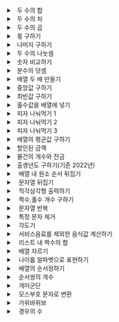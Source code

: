  <details>
  <summary>&nbsp;&nbsp;두 수의 합 </summary>
  <div>
https://github.com/nicesugi/Algorithms/blob/e1cada479f004eafaa66e3f169d624e63cd80a6a/Programmers/Lv.%200/sum_of_two_numbers.py#L1-L10
  </div>
</details>

<details>
  <summary>&nbsp;&nbsp;두 수의 차 </summary>
  <div>
https://github.com/nicesugi/Algorithms/blob/e1cada479f004eafaa66e3f169d624e63cd80a6a/Programmers/Lv.%200/minus_of_two_numbers.py#L1-L10
  </div>
</details>

<details>
  <summary>&nbsp;&nbsp;두 수의 곱 </summary>
  <div>
https://github.com/nicesugi/Algorithms/blob/e1cada479f004eafaa66e3f169d624e63cd80a6a/Programmers/Lv.%200/product_of_two_numbers.py#L1-L10
  </div>
</details>

<details>
  <summary>&nbsp;&nbsp;몫 구하기 </summary>
  <div>
https://github.com/nicesugi/Algorithms/blob/e1cada479f004eafaa66e3f169d624e63cd80a6a/Programmers/Lv.%200/find_a_share.py#L1-L10
  </div>
</details>

<details>
  <summary>&nbsp;&nbsp;나머지 구하기 </summary>
  <div>
    https://github.com/nicesugi/Algorithms/blob/e1cada479f004eafaa66e3f169d624e63cd80a6a/Programmers/Lv.%200/find_the_rest.py#L1-L10
  </div>
</details>

<details>
  <summary>&nbsp;&nbsp;두 수의 나눗셈 </summary>
  <div>
https://github.com/nicesugi/Algorithms/blob/e1cada479f004eafaa66e3f169d624e63cd80a6a/Programmers/Lv.%200/division_of_two_numbers.py#L1-L6
  </div>
</details>

<details>
  <summary>&nbsp;&nbsp;숫자 비교하기 </summary>
  <div>
https://github.com/nicesugi/Algorithms/blob/e1cada479f004eafaa66e3f169d624e63cd80a6a/Programmers/Lv.%200/compare_numbers.py#L1-L22
  </div>
</details>

<details>
  <summary>&nbsp;&nbsp;분수의 덧셈 </summary>
  <div>
https://github.com/nicesugi/Algorithms/blob/e1cada479f004eafaa66e3f169d624e63cd80a6a/Programmers/Lv.%200/sum_of_fractions.py#L1-L12
  </div>
</details>

<details>
  <summary>&nbsp;&nbsp;배열 두 배 만들기 </summary>
  <div>
https://github.com/nicesugi/Algorithms/blob/e1cada479f004eafaa66e3f169d624e63cd80a6a/Programmers/Lv.%200/doubling_an_array.py#L1-L6
  </div>
</details>

<details>
  <summary>&nbsp;&nbsp;중앙값 구하기 </summary>
  <div>
    https://github.com/nicesugi/Algorithms/blob/e1cada479f004eafaa66e3f169d624e63cd80a6a/Programmers/Lv.%200/finding_the_median.py#L1-L22
  </div>
</details>

<details>
  <summary>&nbsp;&nbsp;최빈값 구하기 </summary>
  <div>
    https://github.com/nicesugi/Algorithms/blob/e1cada479f004eafaa66e3f169d624e63cd80a6a/Programmers/Lv.%200/finding_the_most_frequent_value_and_count.py#L1-L14
  </div>
</details>

<details>
  <summary>&nbsp;&nbsp;홀수값을 배열에 넣기 </summary>
  <div>
    https://github.com/nicesugi/Algorithms/blob/e1cada479f004eafaa66e3f169d624e63cd80a6a/Programmers/Lv.%200/finding_odd_numbers.py#L1-L18
  </div>
</details>

<details>
  <summary>&nbsp;&nbsp;피자 나눠먹기 1 </summary>
  <div>
https://github.com/nicesugi/Algorithms/blob/ad87fe41f2b8a4c1fb3f48d5c3aa6e3c9a7e85ef/Programmers/Lv.%200/share_a_pizza_one.py#L1-L8
  </div>
</details>

<details>
  <summary>&nbsp;&nbsp;피자 나눠먹기 2 </summary>
  <div>
https://github.com/nicesugi/Algorithms/blob/ad87fe41f2b8a4c1fb3f48d5c3aa6e3c9a7e85ef/Programmers/Lv.%200/share_a_pizza_two.py#L1-L6
  </div>
</details>

<details>
  <summary>&nbsp;&nbsp;피자 나눠먹기 3 </summary>
  <div>
https://github.com/nicesugi/Algorithms/blob/ad87fe41f2b8a4c1fb3f48d5c3aa6e3c9a7e85ef/Programmers/Lv.%200/share_a_pizza_three.py#L1-L6
  </div>
</details>

<details>
  <summary>&nbsp;&nbsp;배열의 평균값 구하기 </summary>
  <div>
  https://github.com/nicesugi/Algorithms/blob/ad87fe41f2b8a4c1fb3f48d5c3aa6e3c9a7e85ef/Programmers/Lv.%200/average_of_array.py#L1-L4
  </div>
</details>

<details>
  <summary>&nbsp;&nbsp;할인된 금액 </summary>
  <div>
   https://github.com/nicesugi/Algorithms/blob/a79ae1e2f6e75a0106418b14341f02f7e0cee443/Programmers/Lv.%200/find_discount_amount.py#L1-L19
  </div>
</details>


<details>
  <summary>&nbsp;&nbsp;물건의 개수와 잔금 </summary>
  <div>
   https://github.com/nicesugi/Algorithms/blob/a79ae1e2f6e75a0106418b14341f02f7e0cee443/Programmers/Lv.%200/number_of_items_and_balance.py#L1-L4
  </div>
</details>

<details>
  <summary>&nbsp;&nbsp;출생년도 구하기(기준 2022년) </summary>
  <div>
   https://github.com/nicesugi/Algorithms/blob/6b8197300ee5776be27019247016207a264e4af5/Programmers/Lv.%200/age_output.py#L1-L5
  </div>
</details>

<details>
  <summary>&nbsp;&nbsp; 배열 내 원소 순서 뒤집기 </summary>
  <div>
   https://github.com/nicesugi/Algorithms/blob/b2736f4d513ac947e3b92cdfd05aecb9d5999132/Programmers/Lv.%200/reverse_%20array.py#L1-L3
  </div>
</details>

<details>
  <summary>&nbsp;&nbsp; 문자열 뒤집기 </summary>
  <div>
 https://github.com/nicesugi/Algorithms/blob/ccc91200e043e2712d5d2ebb777108993ec7147a/Programmers/Lv.%200/reversed_string.py#L1-L10
  </div>
</details>

<details>
  <summary>&nbsp;&nbsp; 직각삼각형 출력하기 </summary>
  <div>
https://github.com/nicesugi/Algorithms/blob/d7b7b87aeded6ba2e3220f99eedf8efe3dbb0ba6/Programmers/Lv.%200/print_right_triangle.py#L1-L4
  </div>
</details>

<details>
  <summary>&nbsp;&nbsp; 짝수,홀수 개수 구하기 </summary>
  <div>
https://github.com/nicesugi/Algorithms/blob/587d3e0033edf34ea95446b312fd1c019d930335/Programmers/Lv.%200/even_odd_number.py#L1-L29
   </div>
</details>

<details>
  <summary>&nbsp;&nbsp; 문자열 반복 </summary>
  <div>
https://github.com/nicesugi/Algorithms/blob/023254b4c7989acf9522aebeba3132150dd7705c/Programmers/Lv.%200/text_repeatedly.py#L1-L6
   </div>
</details>

<details>
  <summary>&nbsp;&nbsp; 특정 문자 제거 </summary>
  <div>
 https://github.com/nicesugi/Algorithms/blob/255804efa40db63ad6916706df4f348bb81f51f7/Programmers/Lv.%200/remove_specific_characters.py#L1-L12
  </div>
</details>

<details>
  <summary>&nbsp;&nbsp; 각도기 </summary>
  <div>
 https://github.com/nicesugi/Algorithms/blob/255804efa40db63ad6916706df4f348bb81f51f7/Programmers/Lv.%200/angle_classification.py#L1-L11
  </div>
</details>

<details>
  <summary>&nbsp;&nbsp; 서비스음료를 제외한 음식값 계산하기 </summary>
  <div>
 https://github.com/nicesugi/Algorithms/blob/255804efa40db63ad6916706df4f348bb81f51f7/Programmers/Lv.%200/total_price.py#L1-L6
  </div>
</details>

<details>
  <summary>&nbsp;&nbsp; 리스트 내 짝수의 합</summary>
  <div>
 https://github.com/nicesugi/Algorithms/blob/255804efa40db63ad6916706df4f348bb81f51f7/Programmers/Lv.%200/sum_of_even_numbers.py#L1-L7
  </div>
</details>

<details>
  <summary>&nbsp;&nbsp; 배열 자르기 </summary>
  <div>
 https://github.com/nicesugi/Algorithms/blob/255804efa40db63ad6916706df4f348bb81f51f7/Programmers/Lv.%200/cut_array.py#L1-L4
  </div>
</details>

<details>
  <summary>&nbsp;&nbsp; 나이를 알파벳으로 표현하기 </summary>
  <div>
 https://github.com/nicesugi/Algorithms/blob/255804efa40db63ad6916706df4f348bb81f51f7/Programmers/Lv.%200/int_return_alphabet.py#L1-L8
  </div>
</details>

<details>
  <summary>&nbsp;&nbsp; 배열의 순서정하기 </summary>
  <div>
 https://github.com/nicesugi/Algorithms/blob/255804efa40db63ad6916706df4f348bb81f51f7/Programmers/Lv.%200/setting_the_order_of_array.py#L1-L12
  </div>
</details>

<details>
  <summary>&nbsp;&nbsp; 순서쌍의 개수 </summary>
  <div>
 https://github.com/nicesugi/Algorithms/blob/255804efa40db63ad6916706df4f348bb81f51f7/Programmers/Lv.%200/number_of_ordered_pairs.py#L1-L12
  </div>
</details>

<details>
  <summary>&nbsp;&nbsp; 개미군단 </summary>
  <div>
https://github.com/nicesugi/Algorithms/blob/03421352349b03ce5b3c6930423252b6cbf4229c/Programmers/Lv.%200/ant_colony.py#L1-L9
  </div>
</details>

<details>
  <summary>&nbsp;&nbsp; 모스부호 문자로 변환 </summary>
  <div>
https://github.com/nicesugi/Algorithms/blob/0a29ab829f441fdf436ca45a4a06264209f96173/Programmers/Lv.%200/morse_code_decrypt.py#L1-L46
  </div>
</details>

<details>
  <summary>&nbsp;&nbsp; 가위바위보 </summary>
  <div>
https://github.com/nicesugi/Algorithms/blob/d564bf7d9db2c718f4106e8948eb8324a6afbf22/Programmers/Lv.%200/rock_paper_scissors.py#L1-L12
   </div>
</details>

<details>
  <summary>&nbsp;&nbsp; 경우의 수 </summary>
  <div>
https://github.com/nicesugi/Algorithms/blob/bc9cd82ff98c6595fbb962f2b03d0aeae67bb45a/Programmers/Lv.%200/number_of_cases.py#L1-L12
   </div>
</details>
